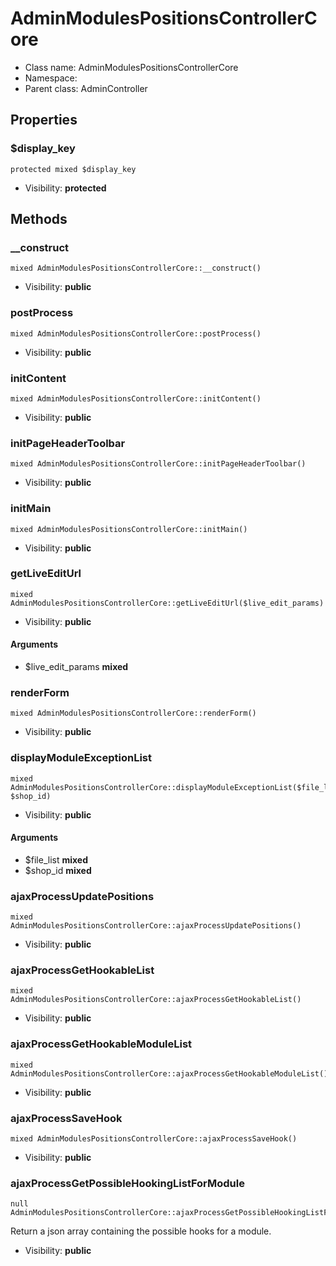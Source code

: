 AdminModulesPositionsControllerCore
===============






* Class name: AdminModulesPositionsControllerCore
* Namespace: 
* Parent class: AdminController





Properties
----------


### $display_key

    protected mixed $display_key





* Visibility: **protected**


Methods
-------


### __construct

    mixed AdminModulesPositionsControllerCore::__construct()





* Visibility: **public**




### postProcess

    mixed AdminModulesPositionsControllerCore::postProcess()





* Visibility: **public**




### initContent

    mixed AdminModulesPositionsControllerCore::initContent()





* Visibility: **public**




### initPageHeaderToolbar

    mixed AdminModulesPositionsControllerCore::initPageHeaderToolbar()





* Visibility: **public**




### initMain

    mixed AdminModulesPositionsControllerCore::initMain()





* Visibility: **public**




### getLiveEditUrl

    mixed AdminModulesPositionsControllerCore::getLiveEditUrl($live_edit_params)





* Visibility: **public**


#### Arguments
* $live_edit_params **mixed**



### renderForm

    mixed AdminModulesPositionsControllerCore::renderForm()





* Visibility: **public**




### displayModuleExceptionList

    mixed AdminModulesPositionsControllerCore::displayModuleExceptionList($file_list, $shop_id)





* Visibility: **public**


#### Arguments
* $file_list **mixed**
* $shop_id **mixed**



### ajaxProcessUpdatePositions

    mixed AdminModulesPositionsControllerCore::ajaxProcessUpdatePositions()





* Visibility: **public**




### ajaxProcessGetHookableList

    mixed AdminModulesPositionsControllerCore::ajaxProcessGetHookableList()





* Visibility: **public**




### ajaxProcessGetHookableModuleList

    mixed AdminModulesPositionsControllerCore::ajaxProcessGetHookableModuleList()





* Visibility: **public**




### ajaxProcessSaveHook

    mixed AdminModulesPositionsControllerCore::ajaxProcessSaveHook()





* Visibility: **public**




### ajaxProcessGetPossibleHookingListForModule

    null AdminModulesPositionsControllerCore::ajaxProcessGetPossibleHookingListForModule()

Return a json array containing the possible hooks for a module.



* Visibility: **public**



